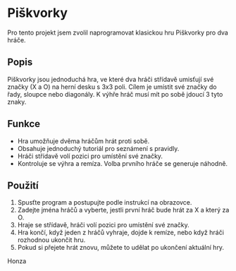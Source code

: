 # Piškvorky

Pro tento projekt jsem zvolil naprogramovat klasickou hru Piškvorky pro dva hráče.

## Popis

Piškvorky jsou jednoduchá hra, ve které dva hráči střídavě umisťují své značky (X a O) na herní desku s 3x3 poli. Cílem je umístit své značky do řady, sloupce nebo diagonály. K výhře hráč musí mít po sobě jdoucí 3 tyto znaky.

## Funkce

- Hra umožňuje dvěma hráčům hrát proti sobě.
- Obsahuje jednoduchý tutoriál pro seznámení s pravidly.
- Hráči střídavě volí pozici pro umístění své značky.
- Kontroluje se výhra a remíza. Volba prvního hráče se generuje náhodně.

## Použití

1. Spusťte program a postupujte podle instrukcí na obrazovce.
2. Zadejte jména hráčů a vyberte, jestli první hráč bude hrát za X a který za O.
3. Hraje se střídavě, hráči volí pozici pro umístění své značky.
4. Hra končí, když jeden z hráčů vyhraje, dojde k remíze, nebo když hráči rozhodnou ukončit hru.
5. Pokud si přejete hrát znovu, můžete to udělat po ukončení aktuální hry.

Honza
